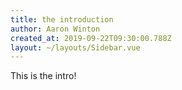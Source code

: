 ```yaml
---
title: the introduction
author: Aaron Winton
created_at: 2019-09-22T09:30:00.788Z
layout: ~/layouts/Sidebar.vue
---
```

This is the intro!